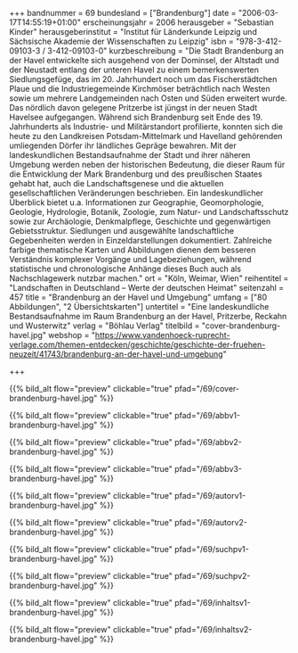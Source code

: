 +++
bandnummer = 69
bundesland = ["Brandenburg"]
date = "2006-03-17T14:55:19+01:00"
erscheinungsjahr = 2006
herausgeber = "Sebastian Kinder"
herausgeberinstitut = "Institut für Länderkunde Leipzig und Sächsische Akademie der Wissenschaften zu Leipzig"
isbn = "978-3-412-09103-3 / 3-412-09103-0"
kurzbeschreibung = "Die Stadt Brandenburg an der Havel entwickelte sich ausgehend von der Dominsel, der Altstadt und der Neustadt entlang der unteren Havel zu einem bemerkenswerten Siedlungsgefüge, das im 20. Jahrhundert noch um das Fischerstädtchen Plaue und die Industriegemeinde Kirchmöser beträchtlich nach Westen sowie um mehrere Landgemeinden nach Osten und Süden erweitert wurde. Das nördlich davon gelegene Pritzerbe ist jüngst in der neuen Stadt Havelsee aufgegangen. Während sich Brandenburg seit Ende des 19. Jahrhunderts als Industrie- und Militärstandort profilierte, konnten sich die heute zu den Landkreisen Potsdam-Mittelmark und Havelland gehörenden umliegenden Dörfer ihr ländliches Gepräge bewahren. Mit der landeskundlichen Bestandsaufnahme der Stadt und ihrer näheren Umgebung werden neben der historischen Bedeutung, die dieser Raum für die Entwicklung der Mark Brandenburg und des preußischen Staates gehabt hat, auch die Landschaftsgenese und die aktuellen gesellschaftlichen Veränderungen beschrieben. Ein landeskundlicher Überblick bietet u.a. Informationen zur Geographie, Geomorphologie, Geologie, Hydrologie, Botanik, Zoologie, zum Natur- und Landschaftsschutz sowie zur Archäologie, Denkmalpflege, Geschichte und gegenwärtigen Gebietsstruktur. Siedlungen und ausgewählte landschaftliche Gegebenheiten werden in Einzeldarstellungen dokumentiert. Zahlreiche farbige thematische Karten und Abbildungen dienen dem besseren Verständnis komplexer Vorgänge und Lagebeziehungen, während statistische und chronologische Anhänge dieses Buch auch als Nachschlagewerk nutzbar machen."
ort = "Köln, Weimar, Wien"
reihentitel = "Landschaften in Deutschland – Werte der deutschen Heimat"
seitenzahl = 457
title = "Brandenburg an der Havel und Umgebung"
umfang = ["80 Abbildungen", "2 Übersichtskarten"]
untertitel = "Eine landeskundliche Bestandsaufnahme im Raum Brandenburg an der Havel, Pritzerbe, Reckahn und Wusterwitz"
verlag = "Böhlau Verlag"
titelbild = "cover-brandenburg-havel.jpg"
webshop = "https://www.vandenhoeck-ruprecht-verlage.com/themen-entdecken/geschichte/geschichte-der-fruehen-neuzeit/41743/brandenburg-an-der-havel-und-umgebung"

+++

{{% bild_alt flow="preview" clickable="true" pfad="/69/cover-brandenburg-havel.jpg"   %}}

{{% bild_alt flow="preview" clickable="true" pfad="/69/abbv1-brandenburg-havel.jpg"   %}}

{{% bild_alt flow="preview" clickable="true" pfad="/69/abbv2-brandenburg-havel.jpg"   %}}

{{% bild_alt flow="preview" clickable="true" pfad="/69/abbv3-brandenburg-havel.jpg"   %}}

{{% bild_alt flow="preview" clickable="true" pfad="/69/autorv1-brandenburg-havel.jpg"   %}}

{{% bild_alt flow="preview" clickable="true" pfad="/69/autorv2-brandenburg-havel.jpg"   %}}

{{% bild_alt flow="preview" clickable="true" pfad="/69/suchpv1-brandenburg-havel.jpg"   %}}

{{% bild_alt flow="preview" clickable="true" pfad="/69/suchpv2-brandenburg-havel.jpg"   %}}

{{% bild_alt flow="preview" clickable="true" pfad="/69/inhaltsv1-brandenburg-havel.jpg"   %}}

{{% bild_alt flow="preview" clickable="true" pfad="/69/inhaltsv2-brandenburg-havel.jpg"   %}}
